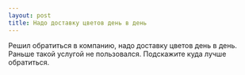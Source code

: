 ```yaml
---
layout: post 
title: Надо доставку цветов день в день 
--- 
```

Решил обратиться в компанию, надо доставку цветов день в день. Раньше такой услугой не пользовался. Подскажите куда лучше обратиться.